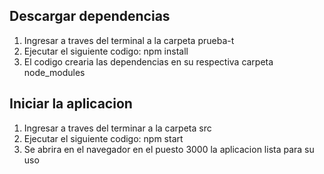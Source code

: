 ## Descargar dependencias
1. Ingresar a traves del terminal a la carpeta prueba-t
2. Ejecutar el siguiente codigo: npm install
3. El codigo crearia las dependencias en su respectiva carpeta node_modules

## Iniciar la aplicacion 
1. Ingresar a traves del terminar a la carpeta src
2. Ejecutar el siguiente codigo: npm start
3. Se abrira en el navegador en el puesto 3000  la aplicacion lista para su uso